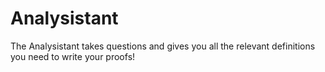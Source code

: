 # Analysistant
The Analysistant takes questions and gives you all the relevant definitions you need to write your proofs!

